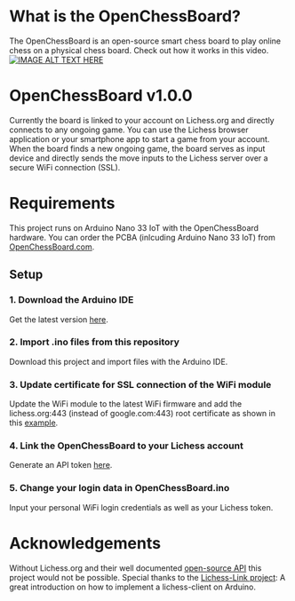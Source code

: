 # What is the OpenChessBoard?
The OpenChessBoard is an open-source smart chess board to play online chess on a physical chess board. 
Check out how it works in this video.
[![IMAGE ALT TEXT HERE](https://img.youtube.com/vi/PFouUxKJOSc/0.jpg)](https://www.youtube.com/watch?v=PFouUxKJOSc)
# OpenChessBoard v1.0.0
Currently the board is linked to your account on Lichess.org and directly connects to any ongoing game. You can use the Lichess browser application or your smartphone app to start a game from your account. When the board finds a new ongoing game, the board serves as input device and directly sends the move inputs to the Lichess server over a secure WiFi connection (SSL).

# Requirements
This project runs on Arduino Nano 33 IoT with the OpenChessBoard hardware. You can order the PCBA (inlcuding Arduino Nano 33 IoT) from [OpenChessBoard.com](http://openchessboard.com/).

## Setup
### 1. Download the Arduino IDE
Get the latest version [here](https://www.arduino.cc/en/software).
### 2. Import .ino files from this repository
Download this project and import files with the Arduino IDE.
### 3. Update certificate for SSL connection of the WiFi module
Update the WiFi module to the latest WiFi firmware and add the lichess.org:443 (instead of google.com:443) root certificate as shown in this [example](https://support.arduino.cc/hc/en-us/articles/360016119219-How-to-add-certificates-to-Wifi-Nina-Wifi-101-Modules-).
### 4. Link the OpenChessBoard to your Lichess account
Generate an API token [here](https://lichess.org/account/oauth/token).
### 5. Change your login data in OpenChessBoard.ino
Input your personal WiFi login credentials as well as your Lichess token.

# Acknowledgements
Without Lichess.org and their well documented [open-source API](https://lichess.org/api) this project would not be possible.
Special thanks to the [Lichess-Link project](https://github.com/Kzra/Lichess-Link): A great introduction on how to implement a lichess-client on Arduino.

